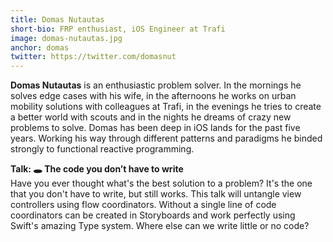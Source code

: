 ```yaml
---
title: Domas Nutautas
short-bio: FRP enthusiast, iOS Engineer at Trafi
image: domas-nutautas.jpg
anchor: domas
twitter: https://twitter.com/domasnut
---
```


**Domas Nutautas** is an enthusiastic problem solver. In the mornings he solves edge cases with his wife, in the afternoons he works on urban mobility solutions with colleagues at Trafi, in the evenings he tries to create a better world with scouts and in the nights he dreams of crazy new problems to solve. Domas has been deep in iOS lands for the past five years. Working his way through different patterns and paradigms he binded strongly to functional reactive programming. 

**Talk: 🕳 The code you don’t have to write**  
Have you ever thought what's the best solution to a problem? It's the one that you don't have to write, but still works. This talk will untangle view controllers using flow coordinators. Without a single line of code coordinators can be created in Storyboards and work perfectly using Swift's amazing Type system. Where else can we write little or no code?
